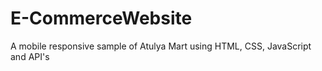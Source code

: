 # E-CommerceWebsite
 A mobile responsive sample of Atulya Mart using HTML, CSS, JavaScript and API's
